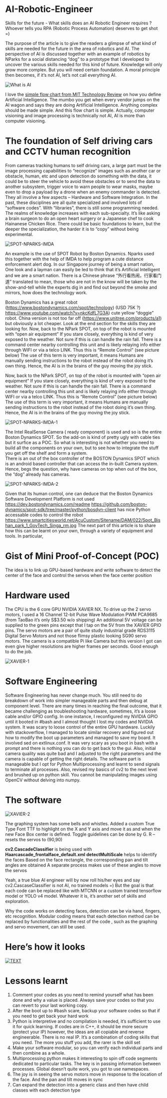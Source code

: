 # AI-Robotic-Engineer
Skills for the future - What skills does an AI Robotic Engineer requires ? Whoever tells you RPA (Robotic Process Automation) deserves to get shot =)

The purpose of the article is to give the readers a glimpse of what kind of skills are needed for the future in the area of robotics and AI.  The perspective of AI is discussed together with an example of robotics by NParks for a social distancing “dog” to a prototype that I developed to uncover the various skills needed for this kind of future.  Knowledge will only grow more complex.  But you will need certain foundation.  A moral principle then becomes, if it’s not AI, let’s not call everything AI. 

![What is AI](https://github.com/StrongRay/AI-Robotic-Engineer/blob/main/What-is-AI.jpg)

I love the [simple flow chart from MIT Technology Review](https://www.technologyreview.com/2018/11/10/139137/is-this-ai-we-drew-you-a-flowchart-to-work-it-out/) on how you define Artificial Intelligence.  The mumbo you get when every vendor jumps on the AI wagon and says they are doing Artificial Intelligence.  Anything complex should be made simple. And this flow chart is simple. Actually, computer visioning and image processing is technically not AI,  AI is more than computer visioning. 

#  The foundation of Self driving cars and CCTV human recognition

From cameras tracking humans to self driving cars, a large part must be the image processing capabilities to “recognize” images such as another car or obstacle, human, etc and upon detection do something with the data, it could be to steer the vehicle to avoid these obstacles or to send the data to another subsystem, trigger voice to warn people to wear masks, maybe even to drop a payload by a drone when an enemy commander is detected.   They all involve a few aspects – Hardware and Software Integration.   In the past, these disciplines are all quite specialized and involved lots of “software codes”.   With “libraries”, there is still some programming needed.  The realms of knowledge increases with each sub-specialty.  It’s like asking a brain surgeon to do an open heart surgery or a Japanese chef to cook Hainanese Chicken Rice. There could be basic foundations to learn, but the deeper the specialization, the harder it is to “copy” without being experimental. 

![SPOT-NPARKS-IMDA](https://github.com/StrongRay/AI-Robotic-Engineer/blob/main/Spot-NPARKS.jpg)

An example is the use of SPOT Robot by Boston Dynamics.  Nparks used this together with the help of IMDA to help program a cute distance enforcement alert dog.  In our Singapore journey of being a smart nation, One look and a layman can easily be led to think that it’s Artificial Intelligent and we are a smart nation.  There is a Chinese phrase “外行看热闹，行家看门道” translated to mean, those who are not in the know will be taken by the show-and-tell while the experts dig in and find out beyond the smoke and mirrors, how does the technology work.

Boston Dynamics has a great robot (https://www.bostondynamics.com/spot/technology) (USD 75K ?) https://www.youtube.com/watch?v=nkcKdfL7G3A) cute yellow “doggie” robot.  China version is not too far off (https://www.unitree.com/products/a1) but obviously a lot cheaper.  Look at the end section for the skills they are looking for.
Now, back to the NPark SPOT, on top of the robot is mounted with “open air equipment” If you stare closely, everything is kind of very exposed to the weather.   Not sure if this is can handle the rain fall.  There is a command center nearby controlling this unit and is likely relaying info either through WIFI or via a telco LINK.   Thus this is “Remote Control” (see picture below)  The use of this term is very important, it means Humans are manually sending instructions to the robot instead of the robot doing it’s own thing.  Hence, the AI is in the brains of the guy moving the joy stick.

Now, back to the NPark SPOT, on top of the robot is mounted with “open air equipment” If you stare closely, everything is kind of very exposed to the weather.   Not sure if this is can handle the rain fall.  There is a command center nearby controlling this unit and is likely relaying info either through WIFI or via a telco LINK.   Thus this is “Remote Control” (see picture below)  The use of this term is very important, it means Humans are manually sending instructions to the robot instead of the robot doing it’s own thing.  Hence, the AI is in the brains of the guy moving the joy stick.

![SPOT-NPARKS-IMDA-1](https://github.com/StrongRay/AI-Robotic-Engineer/blob/main/Spot-NPARKS-1.jpg)

The Intel RealSense Camera ( ready component) is used and so is the entire Boston Dynamics SPOT.  So the add-on is kind of pretty ugly with cable ties but it surfice as a POC.  So what is interesting is not whether you need to build all the components on your own, but to see how to integrate the stuff you get off the shelf and form a system.  
There is an out of the box controller of the BOSTON Dynamics SPOT which is an android based controller that can access the in-built Camera system.  Hence, begs the question, why have cameras on top when out of the box, the “dog” already has cameras. 

![SPOT-NPARKS-IMDA-2](https://github.com/StrongRay/AI-Robotic-Engineer/blob/main/Spot-NPARKS-2.jpg)

Given that its human control, one can deduce that the Boston Dynamics Software Development Platform is not used https://dev.bostondynamics.com/readme 
https://github.com/boston-dynamics/spot-sdk/tree/master/python/bosdyn-client has nice Python accessable codes to control the robot
https://www.smartcitiesworld.net/AcuCustom/Sitename/DAM/022/Spot_Bishan_park_1_GovTech_Singa_rm.jpg
The next part of this article is to share how this can be learnt on your own, through a variety of equipment and tools.  In particular, 

# Gist of Mini Proof-of-Concept (POC) 

The idea is to link up GPU-based hardware and write software to detect the center of the face and control the servos when the face center position 

# Hardware used 

The CPU is the 6 core GPU NVIDIA XAVIER NX.  To drive up the 2 servo motors, I used a 16 Channel 12-bit Pulse Wave Modulation PWM PCA9685 (from TaoBao it’s only S$3.50 w/o shipping) An additional 5V voltage can be supplied to the green pins except that I tap on the 5V from the XAVIER GPIO pins.  The servo motors are a pair of quite study industrial grade RDS3115 Digital Servo Motors and not those flimsy plastic looking SG90 servo motors.  The camera is a compatible Pi like Camera but this version I got can even give higher resolutions are higher frames per seconds. Good enough to do the job.

![XAVIER-1](https://github.com/StrongRay/AI-Robotic-Engineer/blob/main/ARTICLE-1.jpg)

# Software Engineering

Software Engineering has never change much.  You still need to do breakdown of work into simpler manageable parts and then debug at component level.  There are many times in reaching the final outcome, that it became challenging as troubleshooting hardware, sometimes, it’s a loose cable and/or GPIO config.  In one instance, I reconfigured my NVIDIA GPIO until it booted in #bash and I almost thought I lost my codes and NVIDIA system.  It was scary to loose control of the entire GPU hardware.  Luckily with stackoverflow, I managed to locate similar recovery and figured out how to modify the boot up parameters and managed to save my board.  It involved sed on extlinux.conf. It was very scary as you boot in bash with a prompt and there is nothing you can do to get back to the gui. 
Also, initial camera quality was quite bad and I adjusted to the right parameters and the camera is capable of getting the right details.  The software part is manageable but I opt for Python Multiprocessing and learnt to send signals to terminate all processes.  Also, revised my basics of cv2 to the next level and brushed up on python skill.  You cannot be manipulating images using OpenCV without delving into numpy.  

# The software

![XAVIER-2](https://github.com/StrongRay/AI-Robotic-Engineer/blob/main/ARTICLE-2.jpg)

The graphing system has some bells and whistles. Added a custom True Type Font TTF to highlight on the X and Y axis and move it as and when the new Face Box center is defined. Toggle guidelines can be done by G. R – resets the servos to (90,90) 

**cv2.CascadeClassifier** is being used with **Haarcascade_frontalface_default.xml**
**detectMultiScale** helps to identify the faces
Based on the face rectangle, the corresponding pan and tilt angles are obtained
A separate process makes use of these angles to move the servos  

Yeah, a true blue AI engineer will by now roll his/her eyes and say cv2.CascaseClassifier is not AI, no trained models =)  But the goal is that each code can be replaced like with MTCNN or a custom trained tensorflow model or YOLO v4 model.  Whatever it is, it’s another set of skills and exploration.

Why the code works on detecting faces, detection can be via hand, fingers, etc recognition.  Modular coding means that each detection method can be replaced by functionalities and the rest of the code , such as the graphing and servo movement, can still be used.

# Here’s how it looks

[![TEXT](http://img.youtube.com/vi/ycEKB1FtqS8/0.jpg)](http://www.youtube.com/watch?v=ycEKB1FtqS8)


# Lessons learnt

1.	Comment your codes as you need to remind yourself what has been done and why a value is placed. Always save your codes so that you can revert to your last working copy.
2.	After the boot up to #bash scare, backup your software codes so that if you need to get back your hard work
3.	Python is interpretive and no compilation is needed, it’s sufficient to use it for quick learning.   If codes are in C++, it should be more secure (protect your IP) however, the ideas are all copiable and reverse engineerable. There is no real IP.  It’s a combination of coding skills that you need.  The more you stuff you add, the rarer is the skill set
4.	Make your software modular, so you can verify each individual parts and then combine as a whole.  
5.	Multiprocessing python makes it interesting to spin off code segments dedicated to particular tasks.  The key is in passing information between processes. Global doesn’t quite work, you got to use namespaces.  
6.	The joy is in seeing the servo motors move in response to the location of the face.  And the pan and tilt moves in sync
7.	Can expand the detection into a generic class and then have child classes with each detection type

